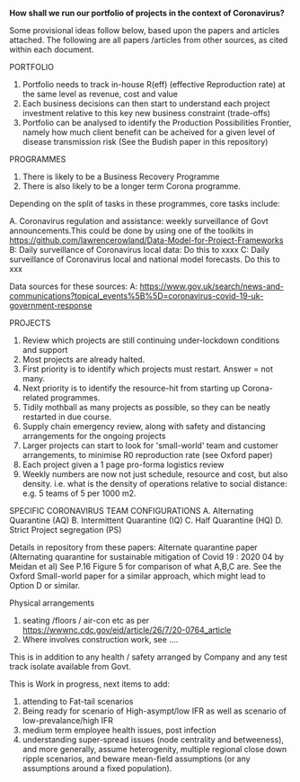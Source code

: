 **How shall we run our portfolio of projects in the context of Coronavirus?**

Some provisional ideas follow below, based upon the papers and articles attached. 
The following are all papers /articles from other sources, as cited within each document. 

PORTFOLIO
1. Portfolio needs to track in-house R(eff) (effective Reproduction rate) at the same level as revenue, cost and value
2. Each business decisions can then start to understand each project investment relative to this key new business constraint (trade-offs)
3. Portfolio can be analysed to identify the Production Possibilities Frontier, namely how much client benefit can be acheived for a given level of disease transmission risk
(See the Budish paper in this repository)

PROGRAMMES
1. There is likely to be a Business Recovery Programme
2. There is also likely to be a longer term Corona programme. 

Depending on the split of tasks in these programmes, core tasks include:

A. Coronavirus regulation and assistance: weekly surveillance of Govt announcements.This could be done by using one of the toolkits in https://github.com/lawrencerowland/Data-Model-for-Project-Frameworks
B: Daily surveillance of Coronavirus local data: Do this to xxxx
C: Daily surveillance of Coronavirus local and national model forecasts. Do this to xxx


Data sources for these sources:
A: https://www.gov.uk/search/news-and-communications?topical_events%5B%5D=coronavirus-covid-19-uk-government-response 

PROJECTS
1. Review which projects are still continuing under-lockdown conditions and support
2. Most projects are already halted.
3. First priority is to identify which projects must restart. Answer = not many. 
4. Next priority is to identify the resource-hit from starting up Corona-related programmes.
5. Tidily mothball as many projects as possible, so they can be neatly restarted in due course. 
6. Supply chain emergency review, along with safety and distancing arrangements for the ongoing projects
7. Larger projects can start to look for 'small-world' team and customer arrangements, to minimise R0 reproduction rate (see Oxford paper)
8. Each project given a 1 page pro-forma logistics review
9. Weekly numbers are now not just schedule, resource and cost, but also density. i.e. what is the density of operations relative to social distance:  e.g. 5 teams of 5 per 1000 m2. 
 
 SPECIFIC CORONAVIRUS TEAM CONFIGURATIONS
 A. Alternating Quarantine (AQ)
 B. Intermittent Quarantine (IQ)
 C. Half Quarantine (HQ)
 D. Strict Project segregation (PS)
 
 Details in repository from these papers:
 Alternate quarantine paper (Alternating quarantine for sustainable mitigation of Covid 19 : 2020 04 by Meidan et al)
 See P.16 Figure 5 for comparison of what A,B,C are.
 See the Oxford Small-world paper for a similar approach, which might lead to Option D or similar. 
 
 Physical arrangements 
 1. seating /floors / air-con etc as per https://wwwnc.cdc.gov/eid/article/26/7/20-0764_article
 2. Where involves construction work, see ....
 
 This is in addition to any health / safety arranged by Company and any test track isolate available from Govt. 
 
 This is Work in progress, next items to add:
 1. attending to Fat-tail scenarios
 2. Being ready for scenario of High-asympt/low IFR as well as scenario of low-prevalance/high IFR
 3. medium term employee health issues, post infection
 4. understanding super-spread issues (node centrality and betweeness), and more generally, assume heterogenity, multiple regional close down ripple scenarios, and beware mean-field assumptions (or any assumptions around a fixed population).
